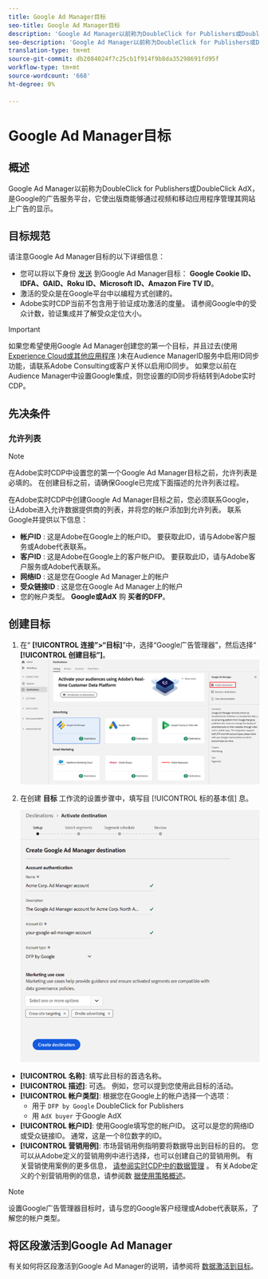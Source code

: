 ```yaml
---
title: Google Ad Manager目标
seo-title: Google Ad Manager目标
description: 'Google Ad Manager以前称为DoubleClick for Publishers或DoubleClick AdX，是Google的广告服务平台，它使出版商能够通过视频和移动应用程序管理其网站上广告的显示。 '
seo-description: 'Google Ad Manager以前称为DoubleClick for Publishers或DoubleClick AdX，是Google的广告服务平台，它使出版商能够通过视频和移动应用程序管理其网站上广告的显示。 '
translation-type: tm+mt
source-git-commit: db2084024f7c25cb1f914f9b8da35298691fd95f
workflow-type: tm+mt
source-wordcount: '668'
ht-degree: 0%

---
```



# Google Ad Manager目标

## 概述

Google Ad Manager以前称为DoubleClick for Publishers或DoubleClick AdX，是Google的广告服务平台，它使出版商能够通过视频和移动应用程序管理其网站上广告的显示。

## 目标规范

请注意Google Ad Manager目标的以下详细信息：

* 您可以将以下身份 [发送](../../identity-service/namespaces.md) 到Google Ad Manager目标： **Google Cookie ID、IDFA、GAID、Roku ID、Microsoft ID、Amazon Fire TV ID**。
* 激活的受众是在Google平台中以编程方式创建的。
* Adobe实时CDP当前不包含用于验证成功激活的度量。 请参阅Google中的受众计数，验证集成并了解受众定位大小。

>[!IMPORTANT]
>
>如果您希望使用Google Ad Manager创建您的第一个目标，并且过去(使用 [Experience Cloud或其他应用程序](https://docs.adobe.com/content/help/en/id-service/using/id-service-api/methods/idsync.html) )未在Audience ManagerID服务中启用ID同步功能，请联系Adobe Consulting或客户关怀以启用ID同步。 如果您以前在Audience Manager中设置Google集成，则您设置的ID同步将结转到Adobe实时CDP。

## 先决条件

### 允许列表

>[!NOTE]
>
>在Adobe实时CDP中设置您的第一个Google Ad Manager目标之前，允许列表是必填的。 在创建目标之前，请确保Google已完成下面描述的允许列表过程。

在Adobe实时CDP中创建Google Ad Manager目标之前，您必须联系Google，让Adobe进入允许数据提供商的列表，并将您的帐户添加到允许列表。 联系Google并提供以下信息：

* **帐户ID** : 这是Adobe在Google上的帐户ID。 要获取此ID，请与Adobe客户服务或Adobe代表联系。
* **客户ID** : 这是Adobe在Google上的客户帐户ID。 要获取此ID，请与Adobe客户服务或Adobe代表联系。
* **网络ID** : 这是您在Google Ad Manager上的帐户
* **受众链接ID** : 这是您在Google Ad Manager上的帐户
* 您的帐户类型。 **Google或AdX** 购 **买者的DFP**。

## 创建目标

1. 在“ **[!UICONTROL 连接”>“目标]**”中，选择“Google广告管理器”，然后选择“ **[!UICONTROL 创建目标”]**。
   ![连接Google Ad Manager目标](/help/rtcdp/destinations/assets/google-1-destination.png)

2. 在创建 **目标** 工作流的设置步骤中，填写目 [!UICONTROL 标的基本信] 息。 <br>

   ![基本信息Google Ad Manager](/help/rtcdp/destinations/assets/google-1-destination-setup-step.png)
* **[!UICONTROL 名称]**: 填写此目标的首选名称。
* **[!UICONTROL 描述]**: 可选。 例如，您可以提到您使用此目标的活动。
* **[!UICONTROL 帐户类型]**: 根据您在Google上的帐户选择一个选项：
   * 用于 `DFP by Google` DoubleClick for Publishers
   * 用 `AdX buyer` 于Google AdX
* **[!UICONTROL 帐户ID]**: 使用Google填写您的帐户ID。 这可以是您的网络ID或受众链接ID。 通常，这是一个8位数字的ID。
* **[!UICONTROL 营销用例]**: 市场营销用例指明要将数据导出到目标的目的。 您可以从Adobe定义的营销用例中进行选择，也可以创建自己的营销用例。 有关营销使用案例的更多信息， [请参阅实时CDP中的数据管理](/help/rtcdp/privacy/data-governance-overview.md#destinations) 。 有关Adobe定义的个别营销用例的信息，请参阅数 [据使用策略概述](/help/data-governance/policies/overview.md#core-actions)。

> [!NOTE]
>
> 设置Google广告管理器目标时，请与您的Google客户经理或Adobe代表联系，了解您的帐户类型。

## 将区段激活到Google Ad Manager

有关如何将区段激活到Google Ad Manager的说明，请参阅将 [数据激活到目标](/help/rtcdp/destinations/activate-destinations.md)。